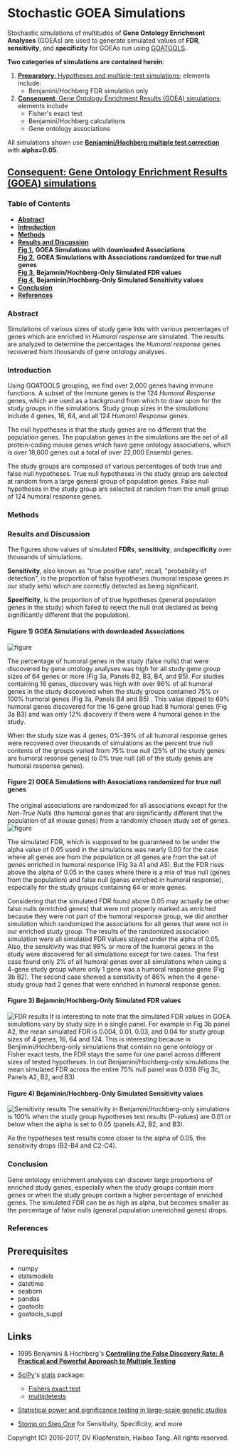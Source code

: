 # Stochastic GOEA Simulations
Stochastic simulations of multitudes of **Gene Ontology Enrichment Analyses** (GOEAs)
are used to generate simulated values of **FDR**, **sensitivity**, and **specificity**
for GOEAs run using [GOATOOLS](https://github.com/tanghaibao/goatools).

**Two categories of simulations are contained herein**:
  1. [**Preparatory**: Hypotheses and multiple-test simulations](doc/md/README_prep1.md); elements include:    
       * Benjamini/Hochberg FDR simulation only
  2. [**Consequent**: Gene Ontology Enrichment Results (GOEA) simulations](
     #consequent-gene-ontology-enrichment-results-goea-simulations); elements include    
       * Fisher's exact test    
       * Benjamini/Hochberg calculations    
       * Gene ontology associations    

All simulations shown use [**Benjamini/Hochberg multiple test correction**](
http://www.stat.purdue.edu/~doerge/BIOINFORM.D/FALL06/Benjamini%20and%20Y%20FDR.pdf)
with **alpha=0.05**.


## [**Consequent**: Gene Ontology Enrichment Results (GOEA) simulations]()

### Table of Contents
  * [**Abstract**](#abstract)
  * [**Introduction**](#introduction)
  * [**Methods**](#methods)
  * [**Results and Discussion**](#results-and-discussion)    
      [**Fig 1.**](#figure-1-goea-simulations-with-downloaded-associations)
      **GOEA Simulations with downloaded Associations**      
      [**Fig 2.**](#figure-2-goea-simulations-with-associations-randomized-for-true-null-genes)
      **GOEA Simulations with Associations randomized for true null genes**     
      [**Fig 3.**](#figure-3-bejamninhochberg-only-simulated-fdr-values)
      **Bejamnin/Hochberg-Only Simulated FDR values**      
      [**Fig 4.**](#figure-4-bejamininhochberg-only-simulated-sensitivity-values)
      **Bejaminin/Hochberg-Only Simulated Sensitivity values**      
  * [**Conclusion**](#conclusion)
  * [**References**](#references)   

### Abstract
Simulations of various sizes of study gene lists with various percentages of genes which
are enriched in _Humoral response_ are simulated. The results are analyzed to determine
the percentages the _Humoral response_ genes recovered from thousands of gene ontology
analyses.

### Introduction
Using GOATOOLS grouping, we find over 2,000 genes having immune functions. A subset of the
immune genes is the 124 _Humoral Response_ genes, which are used as a background from
which to draw upon for the study groups in the simulations. Study group sizes in the
simulations include 4 genes, 16, 64, and all 124 _Humoral Response_ genes.

The null hypotheses is that the study genes are no different that the population genes.
The population genes in the simulations are the set of all protein-coding mouse genes
which have gene ontology associations, which is over 18,600 genes out a total of over
22,000 Ensembl genes.

The study groups are composed of various percentages of both true and false null
hypotheses.  True null hypotheses in the study group are selected at random from a large
general group of population genes.  False null hypotheses in the study group are selected
at random from the small group of 124 humoral response genes.


### Methods



### Results and Discussion
The figures show values of simulated **FDRs**, **sensitivity**, and**specificity** over thousands of simulations.

**Sensitivity**, also known as "true positive rate", recall, "probability of detection", is
the proportion of false hypotheses (humoral respose genes in our study sets) which are
correctly detected as being significant.

**Specificity**, is the proportion of of true hypotheses (general population genes in the
study) which failed to reject the null (not declared as being significantly different that
the population).


#### Figure 1) GOEA Simulations with downloaded Associations
![figure](doc/logs/fig_goea_100to000_004to124_N00050_00020_humoral_rsp.png)

The percentage of humoral genes in the study (false nulls) that were discovered by gene
ontology analyses was high for all study gene group sizes of 64 genes or more (Fig 3a,
Panels B2, B3, B4, and B5).  For studies containing 16 genes, discovery was high with over
96% of all humoral genes in the study discovered when the study groups contained 75% or
100% humoral genes (Fig 3a, Panels B4 and B5) . This value dipped to 69% humoral genes
discovered for the 16 gene group had 8 humoral genes (Fig 3a B3) and was only 12%
discovery if there were 4 humoral genes in the study.

When the study size was 4 genes, 0%-39% of all humoral response genes were recovered over
thousands of simulations as the percent true null contents of the groups varied from 75%
true null (25% of the study genes are humoral resonse genes) to 0% true null (all of the
study genes are humoral response genes).


#### Figure 2) GOEA Simulations with Associations randomized for true null genes
The original associations are randomized for all associations except for the _Non-True
Nulls_ (the humoral genes that are significantly different that the population of all
mouse genes) from a randomly chosen study set of genes.    
![figure](doc/logs/fig_goea_rnd_100to000_004to124_N00100_00030_humoral_rsp.png)

The simulated FDR, which is supposed to be guaranteed to be under the alpha value of 0.05
used in the simulations was nearly 0.00 for the case where all genes are from the
population or all genes are from the set of genes enriched in humoral response (Fig 3a A1
and A5). But the FDR rises above the alpha of 0.05 in the cases where there is a mix of
true null (genes from the population) and false null (genes enriched in humoral response),
especially for the study groups containing 64 or more genes. 

Considering that the simulated FDR found above 0.05 may actually be other false nulls
(enriched genes) that were not properly marked as enriched because they were not part of
the humoral response group, we did another simulation which randomized the associations
for all genes that were not in our enriched study group. The results of the randomized
association simulation were all simulated FDR values stayed under the alpha of 0.05. Also,
the sensitivity was that 99% or more of the humoral genes in the study were discovered for
all simulations except for two cases. The first case found only 2% of all humoral genes
over all simulations when using a 4-gene study group where only 1 gene was a humoral
response gene (Fig 3b B2). The second case showed a sensitivity of 86% when the 4
gene-study group had 2 genes that were enriched in humoral response genes.

#### Figure 3) Bejamnin/Hochberg-Only Simulated FDR values
![FDR results](doc/logs/fig_hypoth_100to025_01to05_004to128_N00100_01000_fdr_actual.png)
It is interesting to note that the simulated FDR values in GOEA simulations vary by study size in a single panel.
For example in Fig 3b panel A2, the mean simulated FDR is 0.004, 0.01, 0.03, and 0.04 for
study group sizes of 4 genes, 16, 64 and 124. This is interesting because in
Benjimini/Hochberg-only simulations that contain no gene ontology or Fisher exact tests,
the FDR stays the same for one panel across different sizes of tested hypotheses. In out
Benjamini/Hochberg-only simulations the mean simulated FDR across the entire 75% null
panel was 0.038 (Fig 3c, Panels A2, B2, and B3) 

#### Figure 4) Bejaminin/Hochberg-Only Simulated Sensitivity values
![Sensitivity results](doc/logs/fig_hypoth_100to025_01to05_004to128_N00100_01000_sensitivity.png)
The sensitivity in Benjamini/Hochberg-only simulations is 100% when the study group
hypotheses test results (P-values) are 0.01 or below when the alpha is set to 0.05
(panels A2, B2, and B3).

As the hypotheses test results come closer to the alpha of 0.05, the sensitivity drops (B2-B4 and C2-C4).


### Conclusion
Gene ontology enrichment analyses can discover large proportions of
enriched study genes, especially when the study groups contain more
genes or when the study groups contain a higher percentage of enriched
genes. The simulated FDR can be as high as alpha, but becomes smaller
as the percentage of false nulls (general population unenriched genes)
drops.

### References

## Prerequisites

  * numpy
  * statsmodels
  * datetime
  * seaborn
  * pandas
  * goatools
  * goatools_suppl

## Links

  * 1995 Benjamini & Hochberg's [**Controlling the False Discovery Rate: A Practical and Powerful Approach to Multiple Testing**](
    http://www.stat.purdue.edu/~doerge/BIOINFORM.D/FALL06/Benjamini%20and%20Y%20FDR.pdf)
  * [SciPy](https://docs.scipy.org/doc/scipy/reference/)'s
    [stats](https://docs.scipy.org/doc/scipy/reference/tutorial/stats.html) package:    
    * [Fishers exact test](https://docs.scipy.org/doc/scipy/reference/generated/scipy.stats.fisher_exact.htm)
    * [multipletests](http://www.statsmodels.org/stable/generated/statsmodels.sandbox.stats.multicomp.multipletests.html)

  * [Statistical power and significance testing in large-scale genetic studies](https://www.nature.com/nrg/journal/v15/n5/full/nrg3706.html)
  * [Stomp on Step One](http://www.stomponstep1.com/) for Sensitivity, Specificity, and more    


Copyright (C) 2016-2017, DV Klopfenstein, Haibao Tang. All rights reserved.
